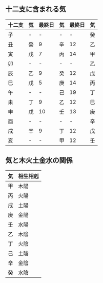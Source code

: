 ## 十二支に含まれる気

| 十二支 | 気 | 最終日 | 気 | 最終日 | 気 |
|-----|---|-----|---|-----|---|
| 子   | - | -   | - | -   | 癸 |
| 丑   | 癸 | 9   | 辛 | 12  | 乙 |
| 寅   | 戊 | 7   | 丙 | 14  | 甲 |
| 卯   | - | -   | - | -   | 乙 |
| 辰   | 乙 | 9   | 癸 | 12  | 戊 |
| 巳   | 戊 | 5   | 庚 | 14  | 丙 |
| 午   | - | -   | 己 | 19  | 丁 |
| 未   | 丁 | 9   | 乙 | 12  | 巳 |
| 申   | 戊 | 10  | 壬 | 13  | 庚 |
| 酉   | - | -   | - | -   | 辛 |
| 戌   | 辛 | 9   | 丁 | 12  | 戊 |
| 亥   | - | -   | 甲 | 12  | 壬 |

## 気と木火土金水の関係

| 気 | 相生相剋 |
|---|------|
| 甲 | 木陽   |
| 丙 | 火陽   |
| 戌 | 土陽   |
| 庚 | 金陽   |
| 壬 | 水陽   |
| 乙 | 木陰   |
| 丁 | 火陰   |
| 己 | 土陰   |
| 辛 | 金陰   |
| 癸 | 水陰   |
